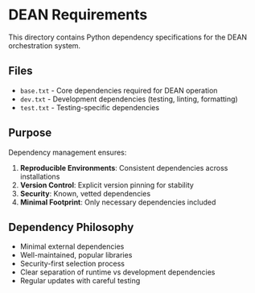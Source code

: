 # DEAN Requirements

This directory contains Python dependency specifications for the DEAN orchestration system.

## Files

- `base.txt` - Core dependencies required for DEAN operation
- `dev.txt` - Development dependencies (testing, linting, formatting)
- `test.txt` - Testing-specific dependencies

## Purpose

Dependency management ensures:

1. **Reproducible Environments**: Consistent dependencies across installations
2. **Version Control**: Explicit version pinning for stability
3. **Security**: Known, vetted dependencies
4. **Minimal Footprint**: Only necessary dependencies included

## Dependency Philosophy

- Minimal external dependencies
- Well-maintained, popular libraries
- Security-first selection process
- Clear separation of runtime vs development dependencies
- Regular updates with careful testing